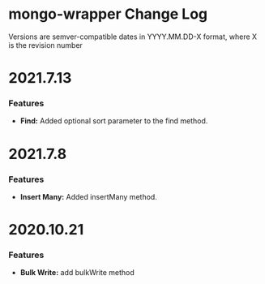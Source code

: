 # mongo-wrapper Change Log

Versions are semver-compatible dates in YYYY.MM.DD-X format, where X is the 
revision number


# 2021.7.13

### Features
* **Find:** Added optional sort parameter to the find method.


# 2021.7.8

### Features
* **Insert Many:** Added insertMany method.


# 2020.10.21

### Features
* **Bulk Write:** add bulkWrite method

